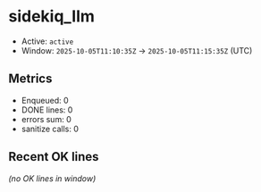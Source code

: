 # sidekiq_llm

- Active: `active`
- Window: `2025-10-05T11:10:35Z` → `2025-10-05T11:15:35Z` (UTC)

## Metrics
- Enqueued: 0
- DONE lines: 0
- errors sum: 0
- sanitize calls: 0

## Recent OK lines
_(no OK lines in window)_
